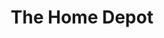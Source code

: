 ---
title: "The Home Depot"
url: /lakewood/the-home-depot-west-alameda-avenue/
shop: doityourself
---